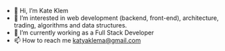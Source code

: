 - 👋 Hi, I’m Kate Klem
- 👀 I’m interested in web development (backend, front-end), architecture, trading, algorithms and data structures.
- 🌱 I’m currently working as a Full Stack Developer
- 📫 How to reach me katyaklema@gmail.com

<!---
KatyaKlema/KatyaKlema is a ✨ special ✨ repository because its `README.md` (this file) appears on your GitHub profile.
You can click the Preview link to take a look at your changes.
--->
